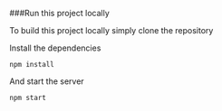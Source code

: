 

###Run this project locally

To build this project locally simply clone the repository

Install the dependencies

`npm install`

And start the server

`npm start`
